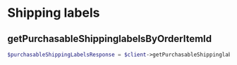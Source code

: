 # Shipping labels

## getPurchasableShippinglabelsByOrderItemId

```php
$purchasableShippingLabelsResponse = $client->getPurchasableShippinglabelsByOrderItemId("10000000");
```